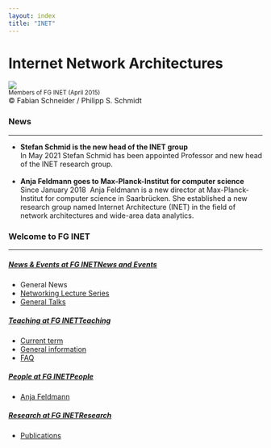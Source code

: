 ```yaml
---
layout: index
title: "INET"
---
```


# Internet Network Architectures

<div class="row mb-4">
  <div class="col-12">
    <img src="../images/new-banner.jpg" class="img-fluid w-300">
    <div><small>Members of FG INET (April 2015)</small></div>
    <div class="copyright">©&nbsp;Fabian Schneider / Philipp S. Schmidt</div>
  </div>
</div>
<div class="row mb-4">
  <div id="c683795" class="col-12">
    <h3>News</h3>
    <hr>
    <div class="csc-text">
      <ul>
        <li><strong>Stefan Schmid is the new head of the INET group</strong><br>In May 2021 Stefan Schmid has
          been appointed Professor and new head of the INET research group.<br><br></li>
        <li><strong>Anja Feldmann goes to Max-Planck-Institut for computer science</strong><br>Since January
          2018&nbsp; Anja Feldmann is a new director at Max-Planck-Institut for computer science in Saarbrücken.
          She established a new research group named Internet Architecture (INET) in the field of network
          architectures and wide-area data analytics. <br> </li>
      </ul>
    </div>
  </div>
</div>
<div class="row mb-4">
  <div class="col-12">
    <h3>Welcome to FG INET</h3>
    <hr>
    <div class="row mb-4">
      <div class="col-6">
        <h5 class="bg-white p-2">
          <a href="news/"><em>News &amp; Events at FG INET</em>News and Events</a>
        </h5>
        <ul>
          <li>General News</li>
          <li><a href="news/nls/">Networking Lecture Series</a></li>
          <li><a href="news1/pgt/">General Talks</a></li>
        </ul>
      </div>
      <div class="col-6">
        <h5 class="bg-white p-2">
          <a href="teaching0/"><em>Teaching at FG INET</em>Teaching</a>
        </h5>
        <ul>
          <li><a href="teaching0/ws2020211/">Current term</a></li>
          <li><a href="teaching0/infoteaching/">General information</a></li>
          <li><a href="teaching0/infoteaching/faq0/">FAQ</a></li>
        </ul>
      </div>
    </div>
    <div class="row mb-4">
      <div class="col-6">
        <h5 class="bg-white p-2">
          <a href="people/"><em>People at FG INET</em>People</a>
        </h5>
        <ul>
          <li><a href="people/profs0/anja/">Anja Feldmann</a></li>
        </ul>
      </div>
      <div class="col-6">
        <h5 class="bg-white p-2">
          <a href="research/"><em>Research at FG INET</em>Research</a>
        </h5>
        <ul>
          <li><a href="research/publications/">Publications</a></li>
        </ul>
      </div>
    </div>
  </div>
</div>
